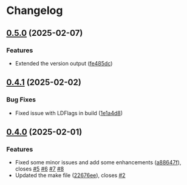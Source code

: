 # Changelog

## [0.5.0](https://github.com/hostedbrains/buildutil/compare/buildutil@v0.4.1...buildutil@v0.5.0) (2025-02-07)


### Features

* Extended the version output ([fe485dc](https://github.com/hostedbrains/buildutil/commit/fe485dcc19d50b4d6f04fcce78a0bde39c4eab68))

## [0.4.1](https://github.com/hostedbrains/buildutil/compare/buildutil@v0.4.0...buildutil@v0.4.1) (2025-02-02)


### Bug Fixes

* Fixed issue with LDFlags in build ([1e1a4d8](https://github.com/hostedbrains/buildutil/commit/1e1a4d82d675e613ee2284224cf1679201c18adf))

## [0.4.0](https://github.com/hostedbrains/buildutil/compare/buildutil-v0.3.0...buildutil@v0.4.0) (2025-02-01)


### Features

* Fixed some minor issues and add some enhancements ([a88647f](https://github.com/hostedbrains/buildutil/commit/a88647f52576b6b7f571ea6e4fc6a39f263cf087)), closes [#5](https://github.com/hostedbrains/buildutil/issues/5) [#6](https://github.com/hostedbrains/buildutil/issues/6) [#7](https://github.com/hostedbrains/buildutil/issues/7) [#8](https://github.com/hostedbrains/buildutil/issues/8)
* Updated the make file ([22676ee](https://github.com/hostedbrains/buildutil/commit/22676ee736ab4a59ba25136134ff6b075d1a00ca)), closes [#2](https://github.com/hostedbrains/buildutil/issues/2)
